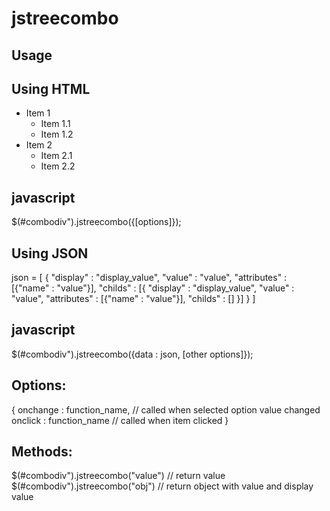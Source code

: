 # jstreecombo

Usage
------

Using HTML
----
<div id="combodiv">
		 <ul>
			<li id="xxx" data-value="1">Item 1
				<ul>
					<li id="xxx" data-value="1.1"> Item 1.1 </li>
					<li id="xxx" data-value="1.2"> Item 1.2 </li>
				</ul>
			</li>
			<li data-value="2"> Item 2
				<ul>
					<li id="xxx" data-value="2.1"> Item 2.1 </li>
					<li id="xxx" data-value="2.2"> Item 2.2 </li>
				</ul>
			</li>
		 </ul>
	</div>
	
javascript
-----------
  $(#combodiv").jstreecombo({[options]});

Using JSON
----------
json =  [
        	{ "display"    : "display_value", 
        	  "value"      : "value",
        	  "attributes" : [{"name" : "value"}],
        	  "childs"     : [{ "display"    : "display_value", 
        					  "value"      : "value",
        					  "attributes" : [{"name" : "value"}],
        					  "childs"     : []
        					}]
        	}
         ]

javascript
----------
$(#combodiv").jstreecombo({data : json, [other options]});

Options: 
---------
  {
    onchange : function_name, // called when selected option value changed
    onclick : function_name   // called when item clicked
  }
  
Methods:
--------
$(#combodiv").jstreecombo("value") // return value
$(#combodiv").jstreecombo("obj")   // return object with value and display value


